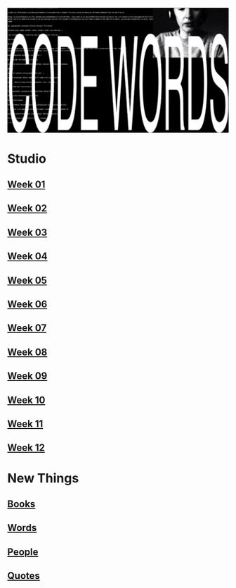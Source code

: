 ![](CODEWORDS.jpg)

# Studio
## [Week 01](https://hamishpayne.github.io/CODE-WORDS/Classroom/Week-01/)
## [Week 02](https://hamishpayne.github.io/CODE-WORDS/Classroom/Week-02/)
## [Week 03](https://hamishpayne.github.io/CODE-WORDS/Classroom/Week-03/)
## [Week 04](https://hamishpayne.github.io/CODE-WORDS/Classroom/Week-04/)
## [Week 05](https://hamishpayne.github.io/CODE-WORDS/Classroom/Week-05/)
## [Week 06](https://hamishpayne.github.io/CODE-WORDS/Classroom/Week-06/)
## [Week 07](https://hamishpayne.github.io/CODE-WORDS/Classroom/Week-07/)
## [Week 08](https://hamishpayne.github.io/CODE-WORDS/Classroom/Week-08/)
## [Week 09](https://hamishpayne.github.io/CODE-WORDS/Classroom/Week-09/)
## [Week 10](https://hamishpayne.github.io/CODE-WORDS/Classroom/Week-10/)
## [Week 11](https://hamishpayne.github.io/CODE-WORDS/Classroom/Week-11/)
## [Week 12](https://hamishpayne.github.io/CODE-WORDS/Classroom/Week-12/)

# New Things
## [Books](https://hamishpayne.github.io/CODE-WORDS/References/Books/)
## [Words](https://hamishpayne.github.io/CODE-WORDS/References/Words/)
## [People](https://hamishpayne.github.io/CODE-WORDS/References/People/)
## [Quotes](https://hamishpayne.github.io/CODE-WORDS/References/Quotes/)
